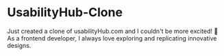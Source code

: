 # UsabilityHub-Clone
Just created a clone of usabilityHub.com and I couldn't be more excited! 🚀 As a frontend developer, I always love exploring and replicating innovative designs.
